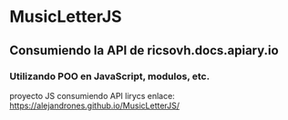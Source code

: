# MusicLetterJS
## Consumiendo la API de ricsovh.docs.apiary.io
### Utilizando POO en JavaScript, modulos, etc.
proyecto JS consumiendo API lirycs
enlace: https://alejandrones.github.io/MusicLetterJS/
